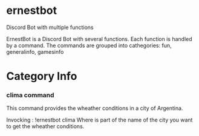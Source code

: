# ernestbot
Discord Bot with multiple functions

ErnestBot is a Discord Bot with several functions. 
Each function is handled by a command. The commands are grouped into cathegories: fun, generalinfo, gamesinfo

# Category Info

### clima command

This command provides the wheather conditions in a city of Argentina.

Invocking : !ernestbot clima <city name>
Where <city name> is part of the name of the city you want to get the wheather conditions.
